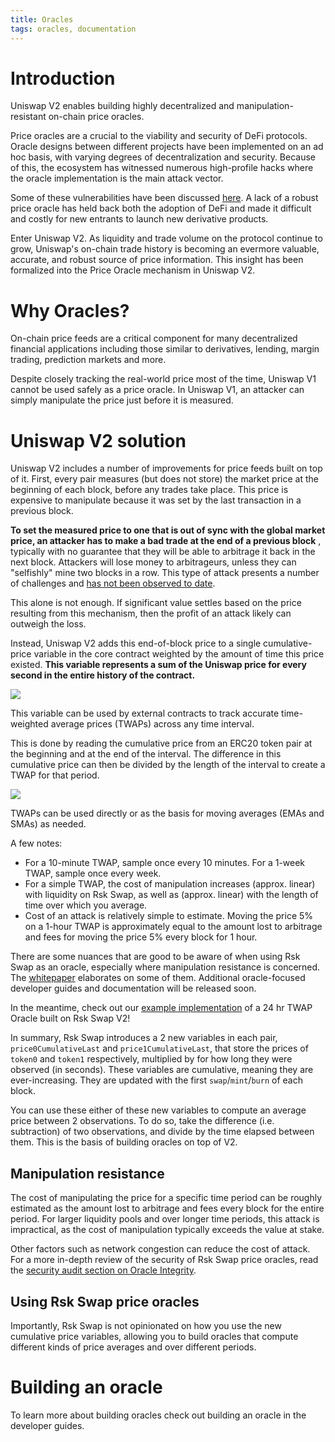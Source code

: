 ```yaml
---
title: Oracles
tags: oracles, documentation
---
```


# Introduction

Uniswap V2 enables building highly decentralized and manipulation-resistant on-chain price oracles.

Price oracles are a crucial to the viability and security of DeFi protocols. Oracle designs between different projects have been implemented on an ad hoc basis, with varying degrees of decentralization and security. Because of this, the ecosystem has witnessed numerous high-profile hacks where the oracle implementation is the main attack vector.

Some of these vulnerabilities have been discussed [here](https://samczsun.com/taking-undercollateralized-loans-for-fun-and-for-profit/). A lack of a robust price oracle has held back both the adoption of DeFi and made it difficult and costly for new entrants to launch new derivative products.

Enter Uniswap V2. As liquidity and trade volume on the protocol continue to grow, Uniswap's on-chain trade history is becoming an evermore valuable, accurate, and robust source of price information. This insight has been formalized into the Price Oracle mechanism in Uniswap V2.

# Why Oracles?

On-chain price feeds are a critical component for many decentralized financial applications including those similar to derivatives, lending, margin trading, prediction markets and more.

Despite closely tracking the real-world price most of the time, Uniswap V1 cannot be used safely as a price oracle. In Uniswap V1, an attacker can simply manipulate the price just before it is measured.

# Uniswap V2 solution

Uniswap V2 includes a number of improvements for price feeds built on top of it. First, every pair measures (but does not store) the market price at the beginning of each block, before any trades take place. This price is expensive to manipulate because it was set by the last transaction in a previous block.

**To set the measured price to one that is out of sync with the global market price, an attacker has to make a bad trade at the end of a previous block** , typically with no guarantee that they will be able to arbitrage it back in the next block. Attackers will lose money to arbitrageurs, unless they can "selfishly" mine two blocks in a row. This type of attack presents a number of challenges and [has not been observed to date](https://arxiv.org/abs/1912.01798).

This alone is not enough. If significant value settles based on the price resulting from this mechanism, then the profit of an attack likely can outweigh the loss.

Instead, Uniswap V2 adds this end-of-block price to a single cumulative-price variable in the core contract weighted by the amount of time this price existed. **This variable represents a sum of the Uniswap price for every second in the entire history of the contract.**

![](images/v2_onchain_price_data.png)

This variable can be used by external contracts to track accurate time-weighted average prices (TWAPs) across any time interval.

This is done by reading the cumulative price from an ERC20 token pair at the beginning and at the end of the interval. The difference in this cumulative price can then be divided by the length of the interval to create a TWAP for that period.

![](images/v2_twap.png)

TWAPs can be used directly or as the basis for moving averages (EMAs and SMAs) as needed.

A few notes:

- For a 10-minute TWAP, sample once every 10 minutes. For a 1-week TWAP, sample once every week.
- For a simple TWAP, the cost of manipulation increases (approx. linear) with liquidity on Rsk Swap, as well as (approx. linear) with the length of time over which you average.
- Cost of an attack is relatively simple to estimate. Moving the price 5% on a 1-hour TWAP is approximately equal to the amount lost to arbitrage and fees for moving the price 5% every block for 1 hour.

There are some nuances that are good to be aware of when using Rsk Swap as an oracle, especially where manipulation resistance is concerned. The <a href='/whitepaper.pdf' target='_blank' rel='noopener noreferrer'>whitepaper</a> elaborates on some of them. Additional oracle-focused developer guides and documentation will be released soon.

In the meantime, check out our [example implementation](https://github.com/Think-and-Dev/rskswap-periphery/blob/master/contracts/examples/ExampleOracleSimple.sol) of a 24 hr TWAP Oracle built on Rsk Swap V2!

In summary, Rsk Swap introduces a 2 new variables in each pair, `price0CumulativeLast` and `price1CumulativeLast`, that store the prices of `token0` and `token1` respectively, multiplied by for how long they were observed (in seconds). These variables are cumulative, meaning they are ever-increasing. They are updated with the first `swap`/`mint`/`burn` of each block.

You can use these either of these new variables to compute an average price between 2 observations. To do so, take the difference (i.e. subtraction) of two observations, and divide by the time elapsed between them. This is the basis of building oracles on top of V2.

## Manipulation resistance

The cost of manipulating the price for a specific time period can be roughly estimated as the amount lost to arbitrage and fees every block for the entire period. For larger liquidity pools and over longer time periods, this attack is impractical, as the cost of manipulation typically exceeds the value at stake.

Other factors such as network congestion can reduce the cost of attack. For a more in-depth review of the security of Rsk Swap price oracles, read the [security audit section on Oracle Integrity](/audit.html#org87c8b91).

## Using Rsk Swap price oracles

Importantly, Rsk Swap is not opinionated on how you use the new cumulative price variables, allowing you to build oracles that compute different kinds of price averages and over different periods.

# Building an oracle

To learn more about building oracles check out <Link to="/docs/v2/SDK">building an oracle</Link> in the developer guides.
